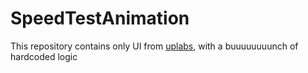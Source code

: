 # SpeedTestAnimation

This repository contains only UI from [uplabs](https://www.uplabs.com/posts/speedtest-animation), with a buuuuuuuunch of hardcoded logic
 
